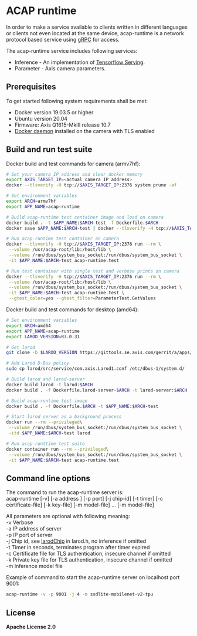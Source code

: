# ACAP runtime
In order to make a service available to clients written in different languages or clients not even located at the same device, acap-runtime is a network protocol based service using [gRPC](https://grpc.io/) for access.

The acap-runtime service includes following services:
- Inference - An implementation of [Tensorflow Serving](https://github.com/tensorflow/serving/tree/master/tensorflow_serving/apis).
- Parameter - Axis camera parameters.

## Prerequisites
To get started following system requirements shall be met:
* Docker version 19.03.5 or higher
* Ubuntu version 20.04
* Firmware: Axis Q1615-MkIII release 10.7
* [Docker daemon](https://github.com/AxisCommunications/docker-acap) installed on the camera with TLS enabled

## Build and run test suite
Docker build and test commands for camera (armv7hf):
```sh
# Set your camera IP address and clear docker memory
export AXIS_TARGET_IP=<actual camera IP address>
docker --tlsverify -H tcp://$AXIS_TARGET_IP:2376 system prune -af

# Set environment variables
export ARCH=armv7hf
export APP_NAME=acap-runtime

# Build acap-runtime test container image and load on camera
docker build . -t $APP_NAME:$ARCH-test -f Dockerfile.$ARCH
docker save $APP_NAME:$ARCH-test | docker --tlsverify -H tcp://$AXIS_TARGET_IP:2376 load

# Run acap-runtime test container on camera
docker --tlsverify -H tcp://$AXIS_TARGET_IP:2376 run --rm \
 --volume /usr/acap-root/lib:/host/lib \
 --volume /run/dbus/system_bus_socket:/run/dbus/system_bus_socket \
 -it $APP_NAME:$ARCH-test acap-runtime.test

# Run test container with single test and verbose prints on camera
docker --tlsverify -H tcp://$AXIS_TARGET_IP:2376 run --rm \
 --volume /usr/acap-root/lib:/host/lib \
 --volume /run/dbus/system_bus_socket:/run/dbus/system_bus_socket \
 -it $APP_NAME:$ARCH-test acap-runtime.test \
 --gtest_color=yes --gtest_filter=ParameterTest.GetValues
```

Docker build and test commands for desktop (amd64):
```sh
# Set environment variables
export ARCH=amd64
export APP_NAME=acap-runtime
export LAROD_VERSION=R3.0.31

# Get larod
git clone -b $LAROD_VERSION https://gittools.se.axis.com/gerrit/a/apps/larod

# Add Larod D-Bus policy
sudo cp larod/src/service/com.axis.Larod1.conf /etc/dbus-1/system.d/

# Build larod and larod-server
docker build larod -t larod:$ARCH
docker build . -f Dockerfile.larod-server-$ARCH -t larod-server:$ARCH

# Build acap-runtime test image
docker build . -f Dockerfile.$ARCH -t $APP_NAME:$ARCH-test

# Start larod server as a background process
docker run --rm --privileged\
 --volume /run/dbus/system_bus_socket:/run/dbus/system_bus_socket \
 -itd $APP_NAME:$ARCH-test larod

# Run acap-runttime test suite
docker container run --rm --privileged\
 --volume /run/dbus/system_bus_socket:/run/dbus/system_bus_socket \
 -it $APP_NAME:$ARCH-test acap-runtime.test
```

## Command line options
The command to run the acap-runtime server is:\
acap-runtime [-v] [-a address ] [-p port] [-j chip-id]  [-t timer] [-c certificate-file] [-k key-file] [-m model-file] ... [-m model-file]

All parameters are optional with following meaning:\
  -v    Verbose\
  -a    IP address of server\
  -p    IP port of server\
  -j    Chip id, see [larodChip](https://www.axis.com/techsup/developer_doc/acap3/3.2/api/larod/html/larod_8h.html#a5d61d65903803a3c587e5830de34df24) in larod.h, no inference if omitted\
  -t    Timer in seconds, terminates program after timer expired\
  -c    Certificate file for TLS authentication, insecure channel if omitted\
  -k    Private key file for TLS authentication, insecure channel if omitted\
  -m    Inference model file

Example of command to start the acap-runtime server on localhost port 9001:
```sh
acap-runtime -v -p 9001 -j 4 -m ssdlite-mobilenet-v2-tpu
```

## License
**Apache License 2.0**